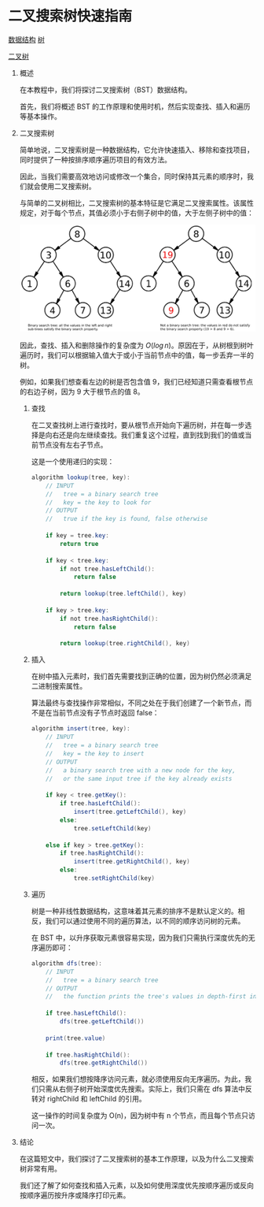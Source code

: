 # 二叉搜索树快速指南

[数据结构](README-zh.md) [树](https://www.baeldung.com/cs/category/graph-theory/trees)

[二叉树](https://www.baeldung.com/cs/tag/binary-tree)

1. 概述

    在本教程中，我们将探讨二叉搜索树（BST）数据结构。

    首先，我们将概述 BST 的工作原理和使用时机，然后实现查找、插入和遍历等基本操作。

2. 二叉搜索树

    简单地说，二叉搜索树是一种数据结构，它允许快速插入、移除和查找项目，同时提供了一种按排序顺序遍历项目的有效方法。

    因此，当我们需要高效地访问或修改一个集合，同时保持其元素的顺序时，我们就会使用二叉搜索树。

    与简单的二叉树相比，二叉搜索树的基本特征是它满足二叉搜索属性。该属性规定，对于每个节点，其值必须小于右侧子树中的值，大于左侧子树中的值：

    ![btree](pic/btree.webp)

    因此，查找、插入和删除操作的复杂度为 $O(log\,n)$。原因在于，从树根到树叶遍历时，我们可以根据输入值大于或小于当前节点中的值，每一步丢弃一半的树。

    例如，如果我们想查看左边的树是否包含值 9，我们已经知道只需查看根节点的右边子树，因为 9 大于根节点的值 8。

    1. 查找

        在二叉查找树上进行查找时，要从根节点开始向下遍历树，并在每一步选择是向右还是向左继续查找。我们重复这个过程，直到找到我们的值或当前节点没有左右子节点。

        这是一个使用递归的实现：

        ```java
        algorithm lookup(tree, key):
            // INPUT
            //   tree = a binary search tree
            //   key = the key to look for
            // OUTPUT
            //   true if the key is found, false otherwise

            if key = tree.key:
                return true

            if key < tree.key:
                if not tree.hasLeftChild():
                    return false

                return lookup(tree.leftChild(), key)

            if key > tree.key:
                if not tree.hasRightChild():
                    return false

                return lookup(tree.rightChild(), key)
        ```

    2. 插入

        在树中插入元素时，我们首先需要找到正确的位置，因为树仍然必须满足二进制搜索属性。

        算法最终与查找操作非常相似，不同之处在于我们创建了一个新节点，而不是在当前节点没有子节点时返回 false：

        ```java
        algorithm insert(tree, key):
            // INPUT
            //   tree = a binary search tree
            //   key = the key to insert
            // OUTPUT
            //   a binary search tree with a new node for the key, 
            //   or the same input tree if the key already exists

            if key < tree.getKey():
                if tree.hasLeftChild():
                    insert(tree.getLeftChild(), key)
                else:
                    tree.setLeftChild(key)

            else if key > tree.getKey():
                if tree.hasRightChild():
                    insert(tree.getRightChild(), key)
                else:
                    tree.setRightChild(key)
        ```

    3. 遍历

        树是一种非线性数据结构，这意味着其元素的排序不是默认定义的。相反，我们可以通过使用不同的遍历算法，以不同的顺序访问树的元素。

        在 BST 中，以升序获取元素很容易实现，因为我们只需执行深度优先的无序遍历即可：

        ```java
        algorithm dfs(tree):
            // INPUT
            //   tree = a binary search tree
            // OUTPUT
            //   the function prints the tree's values in depth-first in-order

            if tree.hasLeftChild():
                dfs(tree.getLeftChild())

            print(tree.value)

            if tree.hasRightChild():
                dfs(tree.getRightChild())
        ```

        相反，如果我们想按降序访问元素，就必须使用反向无序遍历。为此，我们只需从右侧子树开始深度优先搜索。实际上，我们只需在 dfs 算法中反转对 rightChild 和 leftChild 的引用。

        这一操作的时间复杂度为 O(n)，因为树中有 n 个节点，而且每个节点只访问一次。

3. 结论

    在这篇短文中，我们探讨了二叉搜索树的基本工作原理，以及为什么二叉搜索树非常有用。

    我们还了解了如何查找和插入元素，以及如何使用深度优先按顺序遍历或反向按顺序遍历按升序或降序打印元素。
